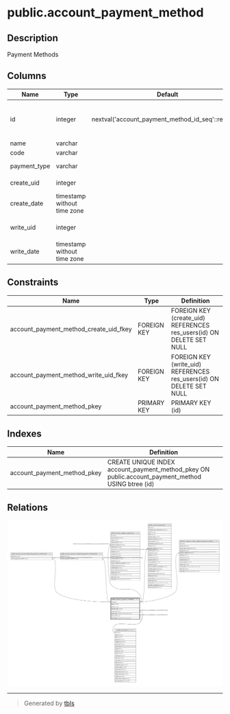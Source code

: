 # public.account_payment_method

## Description

Payment Methods

## Columns

| Name | Type | Default | Nullable | Children | Parents | Comment |
| ---- | ---- | ------- | -------- | -------- | ------- | ------- |
| id | integer | nextval('account_payment_method_id_seq'::regclass) | false | [public.account_journal_inbound_payment_method_rel](public.account_journal_inbound_payment_method_rel.md) [public.account_journal_outbound_payment_method_rel](public.account_journal_outbound_payment_method_rel.md) [public.account_register_payments](public.account_register_payments.md) [public.account_payment](public.account_payment.md) [public.hr_expense_sheet_register_payment_wizard](public.hr_expense_sheet_register_payment_wizard.md) |  |  |
| name | varchar |  | false |  |  | Name |
| code | varchar |  | false |  |  | Code |
| payment_type | varchar |  | false |  |  | Payment Type |
| create_uid | integer |  | true |  | [public.res_users](public.res_users.md) | Created by |
| create_date | timestamp without time zone |  | true |  |  | Created on |
| write_uid | integer |  | true |  | [public.res_users](public.res_users.md) | Last Updated by |
| write_date | timestamp without time zone |  | true |  |  | Last Updated on |

## Constraints

| Name | Type | Definition |
| ---- | ---- | ---------- |
| account_payment_method_create_uid_fkey | FOREIGN KEY | FOREIGN KEY (create_uid) REFERENCES res_users(id) ON DELETE SET NULL |
| account_payment_method_write_uid_fkey | FOREIGN KEY | FOREIGN KEY (write_uid) REFERENCES res_users(id) ON DELETE SET NULL |
| account_payment_method_pkey | PRIMARY KEY | PRIMARY KEY (id) |

## Indexes

| Name | Definition |
| ---- | ---------- |
| account_payment_method_pkey | CREATE UNIQUE INDEX account_payment_method_pkey ON public.account_payment_method USING btree (id) |

## Relations

![er](public.account_payment_method.svg)

---

> Generated by [tbls](https://github.com/k1LoW/tbls)
